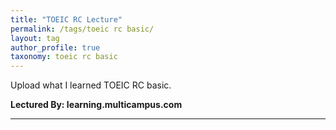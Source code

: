 ```yaml
---
title: "TOEIC RC Lecture"
permalink: /tags/toeic rc basic/
layout: tag
author_profile: true
taxonomy: toeic rc basic
---
```


Upload what I learned TOEIC RC basic.  

__Lectured By: learning.multicampus.com__  
- - -  
